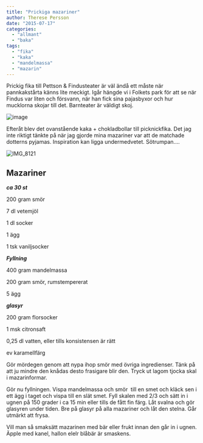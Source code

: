 ```yaml
---
title: "Prickiga mazariner"
author: Therese Persson
date: "2015-07-17"
categories: 
  - "allmant"
  - "baka"
tags: 
  - "fika"
  - "kaka"
  - "mandelmassa"
  - "mazarin"
---
```


Prickig fika till Pettson & Findusteater är väl ändå ett måste när pannkakstårta känns lite meckigt. Igår hängde vi i Folkets park för att se när Findus var liten och försvann, när han fick sina pajasbyxor och hur mucklorna skojar till det. Barnteater är väldigt skoj.

![image](/static/img/image2.jpg)

Efteråt blev det ovanstående kaka + chokladbollar till picknickfika. Det jag inte riktigt tänkte på när jag gjorde mina mazariner var att de matchade dotterns pyjamas. Inspiration kan ligga undermedvetet. Sötrumpan....

![IMG_8121](/static/img/IMG_8121-1020x765.jpg)

## Mazariner

_**ca 30 st**_

200 gram smör

7 dl vetemjöl

1 dl socker

1 ägg

1 tsk vaniljsocker

_**Fyllning**_

400 gram mandelmassa

200 gram smör, rumstempererat

5 ägg

_**glasyr**_

200 gram florsocker

1 msk citronsaft

0,25 dl vatten, eller tills konsistensen är rätt

ev karamellfärg

Gör mördegen genom att nypa ihop smör med övriga ingredienser. Tänk på att ju mindre den knådas desto frasigare blir den. Tryck ut lagom tjocka skal i mazarinformar.

Gör nu fyllningen. Vispa mandelmassa och smör  till en smet och kläck sen i ett ägg i taget och vispa till en slät smet. Fyll skalen med 2/3 och sätt in i ugnen på 150 grader i ca 15 min eller tills de fått fin färg. Låt svalna och gör glasyren under tiden. Bre på glasyr på alla mazariner och låt den stelna. Går utmärkt att frysa.

Vill man så smaksätt mazarinen med bär eller frukt innan den går in i ugnen. Äpple med kanel, hallon elelr blåbär är smaskens.
